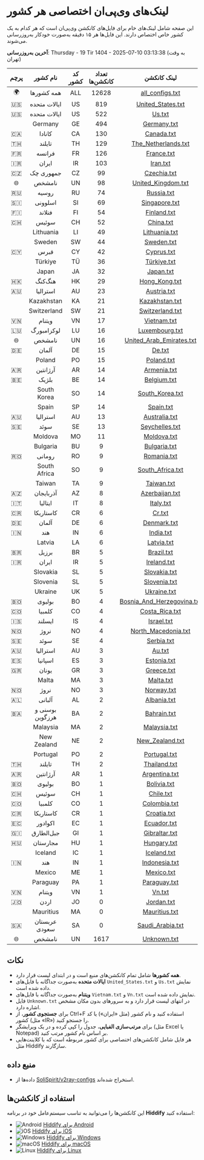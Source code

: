 # لینک‌های وی‌پی‌ان اختصاصی هر کشور

این صفحه شامل لینک‌های خام برای فایل‌های کانکشن وی‌پی‌ان است که هر کدام به یک کشور خاص اختصاص دارند. این فایل‌ها هر ۱۵ دقیقه به‌صورت خودکار به‌روزرسانی می‌شوند.

**آخرین به‌روزرسانی**: Thursday - 19 Tir 1404 - 2025-07-10 03:13:38 (به وقت تهران)

| پرچم | نام کشور | کد کشور | تعداد کانکشن‌ها | لینک کانکشن |
|:----:|:--------:|:------:|:---------------:|:-----------:|
| 🌍 | همه کشورها | ALL | 12628 | [all_configs.txt](https://raw.githubusercontent.com/SoliSpirit/v2ray-configs/main/all_configs.txt) |
| 🇺🇸 | ایالات متحده | US | 819 | [United_States.txt](https://raw.githubusercontent.com/SoliSpirit/v2ray-configs/main/Countries/United_States.txt) |
| 🇺🇸 | ایالات متحده | US | 522 | [Us.txt](https://raw.githubusercontent.com/SoliSpirit/v2ray-configs/main/Countries/Us.txt) |
|  | Germany | GE | 494 | [Germany.txt](https://raw.githubusercontent.com/SoliSpirit/v2ray-configs/main/Countries/Germany.txt) |
| 🇨🇦 | کانادا | CA | 130 | [Canada.txt](https://raw.githubusercontent.com/SoliSpirit/v2ray-configs/main/Countries/Canada.txt) |
| 🇹🇭 | تایلند | TH | 129 | [The_Netherlands.txt](https://raw.githubusercontent.com/SoliSpirit/v2ray-configs/main/Countries/The_Netherlands.txt) |
| 🇫🇷 | فرانسه | FR | 126 | [France.txt](https://raw.githubusercontent.com/SoliSpirit/v2ray-configs/main/Countries/France.txt) |
| 🇮🇷 | ایران | IR | 103 | [Iran.txt](https://raw.githubusercontent.com/SoliSpirit/v2ray-configs/main/Countries/Iran.txt) |
| 🇨🇿 | جمهوری چک | CZ | 99 | [Czechia.txt](https://raw.githubusercontent.com/SoliSpirit/v2ray-configs/main/Countries/Czechia.txt) |
| 🌐 | نامشخص | UN | 98 | [United_Kingdom.txt](https://raw.githubusercontent.com/SoliSpirit/v2ray-configs/main/Countries/United_Kingdom.txt) |
| 🇷🇺 | روسیه | RU | 74 | [Russia.txt](https://raw.githubusercontent.com/SoliSpirit/v2ray-configs/main/Countries/Russia.txt) |
| 🇸🇮 | اسلوونی | SI | 69 | [Singapore.txt](https://raw.githubusercontent.com/SoliSpirit/v2ray-configs/main/Countries/Singapore.txt) |
| 🇫🇮 | فنلاند | FI | 54 | [Finland.txt](https://raw.githubusercontent.com/SoliSpirit/v2ray-configs/main/Countries/Finland.txt) |
| 🇨🇭 | سوئیس | CH | 52 | [China.txt](https://raw.githubusercontent.com/SoliSpirit/v2ray-configs/main/Countries/China.txt) |
|  | Lithuania | LI | 49 | [Lithuania.txt](https://raw.githubusercontent.com/SoliSpirit/v2ray-configs/main/Countries/Lithuania.txt) |
|  | Sweden | SW | 44 | [Sweden.txt](https://raw.githubusercontent.com/SoliSpirit/v2ray-configs/main/Countries/Sweden.txt) |
| 🇨🇾 | قبرس | CY | 42 | [Cyprus.txt](https://raw.githubusercontent.com/SoliSpirit/v2ray-configs/main/Countries/Cyprus.txt) |
|  | Türkiye | TÜ | 36 | [Türkiye.txt](https://raw.githubusercontent.com/SoliSpirit/v2ray-configs/main/Countries/Türkiye.txt) |
|  | Japan | JA | 32 | [Japan.txt](https://raw.githubusercontent.com/SoliSpirit/v2ray-configs/main/Countries/Japan.txt) |
| 🇭🇰 | هنگ‌کنگ | HK | 29 | [Hong_Kong.txt](https://raw.githubusercontent.com/SoliSpirit/v2ray-configs/main/Countries/Hong_Kong.txt) |
| 🇦🇺 | استرالیا | AU | 23 | [Austria.txt](https://raw.githubusercontent.com/SoliSpirit/v2ray-configs/main/Countries/Austria.txt) |
|  | Kazakhstan | KA | 21 | [Kazakhstan.txt](https://raw.githubusercontent.com/SoliSpirit/v2ray-configs/main/Countries/Kazakhstan.txt) |
|  | Switzerland | SW | 21 | [Switzerland.txt](https://raw.githubusercontent.com/SoliSpirit/v2ray-configs/main/Countries/Switzerland.txt) |
| 🇻🇳 | ویتنام | VN | 17 | [Vietnam.txt](https://raw.githubusercontent.com/SoliSpirit/v2ray-configs/main/Countries/Vietnam.txt) |
| 🇱🇺 | لوکزامبورگ | LU | 16 | [Luxembourg.txt](https://raw.githubusercontent.com/SoliSpirit/v2ray-configs/main/Countries/Luxembourg.txt) |
| 🌐 | نامشخص | UN | 16 | [United_Arab_Emirates.txt](https://raw.githubusercontent.com/SoliSpirit/v2ray-configs/main/Countries/United_Arab_Emirates.txt) |
| 🇩🇪 | آلمان | DE | 15 | [De.txt](https://raw.githubusercontent.com/SoliSpirit/v2ray-configs/main/Countries/De.txt) |
|  | Poland | PO | 15 | [Poland.txt](https://raw.githubusercontent.com/SoliSpirit/v2ray-configs/main/Countries/Poland.txt) |
| 🇦🇷 | آرژانتین | AR | 14 | [Armenia.txt](https://raw.githubusercontent.com/SoliSpirit/v2ray-configs/main/Countries/Armenia.txt) |
| 🇧🇪 | بلژیک | BE | 14 | [Belgium.txt](https://raw.githubusercontent.com/SoliSpirit/v2ray-configs/main/Countries/Belgium.txt) |
|  | South Korea | SO | 14 | [South_Korea.txt](https://raw.githubusercontent.com/SoliSpirit/v2ray-configs/main/Countries/South_Korea.txt) |
|  | Spain | SP | 14 | [Spain.txt](https://raw.githubusercontent.com/SoliSpirit/v2ray-configs/main/Countries/Spain.txt) |
| 🇦🇺 | استرالیا | AU | 13 | [Australia.txt](https://raw.githubusercontent.com/SoliSpirit/v2ray-configs/main/Countries/Australia.txt) |
| 🇸🇪 | سوئد | SE | 13 | [Seychelles.txt](https://raw.githubusercontent.com/SoliSpirit/v2ray-configs/main/Countries/Seychelles.txt) |
|  | Moldova | MO | 11 | [Moldova.txt](https://raw.githubusercontent.com/SoliSpirit/v2ray-configs/main/Countries/Moldova.txt) |
|  | Bulgaria | BU | 9 | [Bulgaria.txt](https://raw.githubusercontent.com/SoliSpirit/v2ray-configs/main/Countries/Bulgaria.txt) |
| 🇷🇴 | رومانی | RO | 9 | [Romania.txt](https://raw.githubusercontent.com/SoliSpirit/v2ray-configs/main/Countries/Romania.txt) |
|  | South Africa | SO | 9 | [South_Africa.txt](https://raw.githubusercontent.com/SoliSpirit/v2ray-configs/main/Countries/South_Africa.txt) |
|  | Taiwan | TA | 9 | [Taiwan.txt](https://raw.githubusercontent.com/SoliSpirit/v2ray-configs/main/Countries/Taiwan.txt) |
| 🇦🇿 | آذربایجان | AZ | 8 | [Azerbaijan.txt](https://raw.githubusercontent.com/SoliSpirit/v2ray-configs/main/Countries/Azerbaijan.txt) |
| 🇮🇹 | ایتالیا | IT | 8 | [Italy.txt](https://raw.githubusercontent.com/SoliSpirit/v2ray-configs/main/Countries/Italy.txt) |
| 🇨🇷 | کاستاریکا | CR | 6 | [Cr.txt](https://raw.githubusercontent.com/SoliSpirit/v2ray-configs/main/Countries/Cr.txt) |
| 🇩🇪 | آلمان | DE | 6 | [Denmark.txt](https://raw.githubusercontent.com/SoliSpirit/v2ray-configs/main/Countries/Denmark.txt) |
| 🇮🇳 | هند | IN | 6 | [India.txt](https://raw.githubusercontent.com/SoliSpirit/v2ray-configs/main/Countries/India.txt) |
|  | Latvia | LA | 6 | [Latvia.txt](https://raw.githubusercontent.com/SoliSpirit/v2ray-configs/main/Countries/Latvia.txt) |
| 🇧🇷 | برزیل | BR | 5 | [Brazil.txt](https://raw.githubusercontent.com/SoliSpirit/v2ray-configs/main/Countries/Brazil.txt) |
| 🇮🇷 | ایران | IR | 5 | [Ireland.txt](https://raw.githubusercontent.com/SoliSpirit/v2ray-configs/main/Countries/Ireland.txt) |
|  | Slovakia | SL | 5 | [Slovakia.txt](https://raw.githubusercontent.com/SoliSpirit/v2ray-configs/main/Countries/Slovakia.txt) |
|  | Slovenia | SL | 5 | [Slovenia.txt](https://raw.githubusercontent.com/SoliSpirit/v2ray-configs/main/Countries/Slovenia.txt) |
|  | Ukraine | UK | 5 | [Ukraine.txt](https://raw.githubusercontent.com/SoliSpirit/v2ray-configs/main/Countries/Ukraine.txt) |
| 🇧🇴 | بولیوی | BO | 4 | [Bosnia_And_Herzegovina.txt](https://raw.githubusercontent.com/SoliSpirit/v2ray-configs/main/Countries/Bosnia_And_Herzegovina.txt) |
| 🇨🇴 | کلمبیا | CO | 4 | [Costa_Rica.txt](https://raw.githubusercontent.com/SoliSpirit/v2ray-configs/main/Countries/Costa_Rica.txt) |
| 🇮🇸 | ایسلند | IS | 4 | [Israel.txt](https://raw.githubusercontent.com/SoliSpirit/v2ray-configs/main/Countries/Israel.txt) |
| 🇳🇴 | نروژ | NO | 4 | [North_Macedonia.txt](https://raw.githubusercontent.com/SoliSpirit/v2ray-configs/main/Countries/North_Macedonia.txt) |
| 🇸🇪 | سوئد | SE | 4 | [Serbia.txt](https://raw.githubusercontent.com/SoliSpirit/v2ray-configs/main/Countries/Serbia.txt) |
| 🇦🇺 | استرالیا | AU | 3 | [Au.txt](https://raw.githubusercontent.com/SoliSpirit/v2ray-configs/main/Countries/Au.txt) |
| 🇪🇸 | اسپانیا | ES | 3 | [Estonia.txt](https://raw.githubusercontent.com/SoliSpirit/v2ray-configs/main/Countries/Estonia.txt) |
| 🇬🇷 | یونان | GR | 3 | [Greece.txt](https://raw.githubusercontent.com/SoliSpirit/v2ray-configs/main/Countries/Greece.txt) |
|  | Malta | MA | 3 | [Malta.txt](https://raw.githubusercontent.com/SoliSpirit/v2ray-configs/main/Countries/Malta.txt) |
| 🇳🇴 | نروژ | NO | 3 | [Norway.txt](https://raw.githubusercontent.com/SoliSpirit/v2ray-configs/main/Countries/Norway.txt) |
| 🇦🇱 | آلبانی | AL | 2 | [Albania.txt](https://raw.githubusercontent.com/SoliSpirit/v2ray-configs/main/Countries/Albania.txt) |
| 🇧🇦 | بوسنی و هرزگوین | BA | 2 | [Bahrain.txt](https://raw.githubusercontent.com/SoliSpirit/v2ray-configs/main/Countries/Bahrain.txt) |
|  | Malaysia | MA | 2 | [Malaysia.txt](https://raw.githubusercontent.com/SoliSpirit/v2ray-configs/main/Countries/Malaysia.txt) |
|  | New Zealand | NE | 2 | [New_Zealand.txt](https://raw.githubusercontent.com/SoliSpirit/v2ray-configs/main/Countries/New_Zealand.txt) |
|  | Portugal | PO | 2 | [Portugal.txt](https://raw.githubusercontent.com/SoliSpirit/v2ray-configs/main/Countries/Portugal.txt) |
| 🇹🇭 | تایلند | TH | 2 | [Thailand.txt](https://raw.githubusercontent.com/SoliSpirit/v2ray-configs/main/Countries/Thailand.txt) |
| 🇦🇷 | آرژانتین | AR | 1 | [Argentina.txt](https://raw.githubusercontent.com/SoliSpirit/v2ray-configs/main/Countries/Argentina.txt) |
| 🇧🇴 | بولیوی | BO | 1 | [Bolivia.txt](https://raw.githubusercontent.com/SoliSpirit/v2ray-configs/main/Countries/Bolivia.txt) |
| 🇨🇭 | سوئیس | CH | 1 | [Chile.txt](https://raw.githubusercontent.com/SoliSpirit/v2ray-configs/main/Countries/Chile.txt) |
| 🇨🇴 | کلمبیا | CO | 1 | [Colombia.txt](https://raw.githubusercontent.com/SoliSpirit/v2ray-configs/main/Countries/Colombia.txt) |
| 🇨🇷 | کاستاریکا | CR | 1 | [Croatia.txt](https://raw.githubusercontent.com/SoliSpirit/v2ray-configs/main/Countries/Croatia.txt) |
| 🇪🇨 | اکوادور | EC | 1 | [Ecuador.txt](https://raw.githubusercontent.com/SoliSpirit/v2ray-configs/main/Countries/Ecuador.txt) |
| 🇬🇮 | جبل‌الطارق | GI | 1 | [Gibraltar.txt](https://raw.githubusercontent.com/SoliSpirit/v2ray-configs/main/Countries/Gibraltar.txt) |
| 🇭🇺 | مجارستان | HU | 1 | [Hungary.txt](https://raw.githubusercontent.com/SoliSpirit/v2ray-configs/main/Countries/Hungary.txt) |
|  | Iceland | IC | 1 | [Iceland.txt](https://raw.githubusercontent.com/SoliSpirit/v2ray-configs/main/Countries/Iceland.txt) |
| 🇮🇳 | هند | IN | 1 | [Indonesia.txt](https://raw.githubusercontent.com/SoliSpirit/v2ray-configs/main/Countries/Indonesia.txt) |
|  | Mexico | ME | 1 | [Mexico.txt](https://raw.githubusercontent.com/SoliSpirit/v2ray-configs/main/Countries/Mexico.txt) |
|  | Paraguay | PA | 1 | [Paraguay.txt](https://raw.githubusercontent.com/SoliSpirit/v2ray-configs/main/Countries/Paraguay.txt) |
| 🇻🇳 | ویتنام | VN | 1 | [Vn.txt](https://raw.githubusercontent.com/SoliSpirit/v2ray-configs/main/Countries/Vn.txt) |
| 🇯🇴 | اردن | JO | 0 | [Jordan.txt](https://raw.githubusercontent.com/SoliSpirit/v2ray-configs/main/Countries/Jordan.txt) |
|  | Mauritius | MA | 0 | [Mauritius.txt](https://raw.githubusercontent.com/SoliSpirit/v2ray-configs/main/Countries/Mauritius.txt) |
| 🇸🇦 | عربستان سعودی | SA | 0 | [Saudi_Arabia.txt](https://raw.githubusercontent.com/SoliSpirit/v2ray-configs/main/Countries/Saudi_Arabia.txt) |
| 🌐 | نامشخص | UN | 1617 | [Unknown.txt](https://raw.githubusercontent.com/SoliSpirit/v2ray-configs/main/Countries/Unknown.txt) |

## نکات
- **همه کشورها** شامل تمام کانکشن‌های منبع است و در ابتدای لیست قرار دارد.
- **ایالات متحده** به‌صورت جداگانه با فایل‌های `United_States.txt` و `Us.txt` نمایش داده شده است.
- **ویتنام** به‌صورت جداگانه با فایل‌های `Vietnam.txt` و `Vn.txt` نمایش داده شده است.
- فایل `Unknown.txt` در انتهای لیست قرار دارد و به سرورهای بدون مکان مشخص اشاره دارد.
- برای **جستجوی کشور**، از Ctrl+F استفاده کنید و نام کشور (مثل «ایران») یا کد کشور (مثل «IR») را جستجو کنید.
- برای **مرتب‌سازی الفبایی**، جدول را کپی کرده و در یک ویرایشگر (مثل Excel یا Notepad) بر اساس نام کشور مرتب کنید.
- هر فایل شامل کانکشن‌های اختصاصی برای کشور مربوطه است که با کلاینت‌هایی مثل Hiddify سازگارند.

## منبع داده
- داده‌ها از [SoliSpirit/v2ray-configs](https://github.com/SoliSpirit/v2ray-configs) استخراج شده‌اند.

## استفاده از کانکشن‌ها
این کانکشن‌ها را می‌توانید به تناسب سیستم‌عامل خود در برنامه **Hiddify** استفاده کنید:

- ![Android](https://hiddify.com/assets/platforms/android.svg) [Hiddify برای Android](https://play.google.com/store/apps/details?id=app.hiddify.com)
- ![iOS](https://hiddify.com/assets/platforms/apple.svg) [Hiddify برای iOS](https://apps.apple.com/us/app/hiddify-proxy-vpn/id6596777532?platform=iphone)
- ![Windows](https://hiddify.com/assets/platforms/windows.svg) [Hiddify برای Windows](https://github.com/hiddify/hiddify-app/releases/latest/download/Hiddify-Windows-Setup-x64.Msix)
- ![macOS](https://hiddify.com/assets/platforms/mac.svg) [Hiddify برای macOS](https://github.com/hiddify/hiddify-app/releases/latest/download/Hiddify-MacOS.dmg)
- ![Linux](https://hiddify.com/assets/platforms/linux.svg) [Hiddify برای Linux](https://github.com/hiddify/hiddify-app/releases/latest/download/Hiddify-Linux-x64.AppImage)
